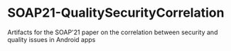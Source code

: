 # SOAP21-QualitySecurityCorrelation
Artifacts for the SOAP'21 paper on the correlation between security and quality issues in Android apps
